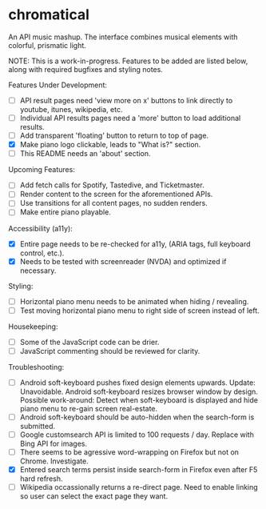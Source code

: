 # chromatical
An API music mashup. The interface combines musical elements with colorful, prismatic light. 

NOTE: This is a work-in-progress. Features to be added are listed below, along with required bugfixes and styling notes.

Features Under Development:
  * [ ] API result pages need 'view more on x' buttons to link directly to youtube, itunes, wikipedia, etc.
  * [ ] Individual API results pages need a 'more' button to load additional results.
  * [ ] Add transparent 'floating' button to return to top of page.
  * [x] Make piano logo clickable, leads to "What is?" section.
  * [ ] This README needs an 'about' section.

Upcoming Features:
  * [ ] Add fetch calls for Spotify, Tastedive, and Ticketmaster.
  * [ ] Render content to the screen for the aforementioned APIs.
  * [ ] Use transitions for all content pages, no sudden renders.
  * [ ] Make entire piano playable.

Accessibility (a11y):
  * [X] Entire page needs to be re-checked for a11y, (ARIA tags, full keyboard control, etc.).
  * [x] Needs to be tested with screenreader (NVDA) and optimized if necessary.
 
Styling:
  * [ ] Horizontal piano menu needs to be animated when hiding / revealing.
  * [ ] Test moving horizontal piano menu to right side of screen instead of left.
      
Housekeeping:
  * [ ] Some of the JavaScript code can be drier. 
  * [ ] JavaScript commenting should be reviewed for clarity.
   
Troubleshooting:
  * [ ] Android soft-keyboard pushes fixed design elements upwards. 
    	Update: Unavoidable. Android soft-keyboard resizes browser window by design.
    	Possible work-around: Detect when soft-keyboard is displayed and hide piano menu to re-gain screen real-estate.
  * [ ] Android soft-keyboard should be auto-hidden when the search-form is submitted.
  * [ ] Google customsearch API is limited to 100 requests / day. 
    	Replace with Bing API for images.
  * [ ] There seems to be agressive word-wrapping on Firefox but not on Chrome. Investigate.
  * [x] Entered search terms persist inside search-form in Firefox even after F5 hard refresh.
  * [ ] Wikipedia occassionally returns a re-direct page. 
    	Need to enable linking so user can select the exact page they want.
